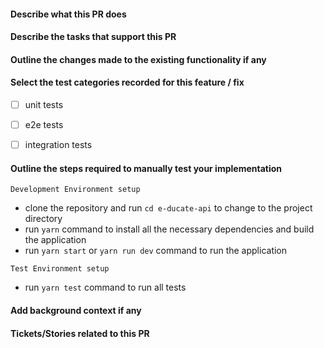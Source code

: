 #### Describe what this PR does

#### Describe the tasks that support this PR

#### Outline the changes made to the existing functionality if any

#### Select the test categories recorded for this feature / fix

- [ ] unit tests

- [ ] e2e tests

- [ ] integration tests

#### Outline the steps required to manually test your implementation

`Development Environment setup`

- clone the repository and run `cd e-ducate-api` to change to the project directory
- run `yarn` command to install all the necessary dependencies and build the application
- run `yarn start` or `yarn run dev` command to run the application

`Test Environment setup`

- run `yarn test` command to run all tests

#### Add background context if any

#### Tickets/Stories related to this PR
